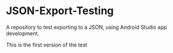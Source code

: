 # JSON-Export-Testing
A repository to test exporting to a JSON, using Android Studio app development.

This is the first version of the test
